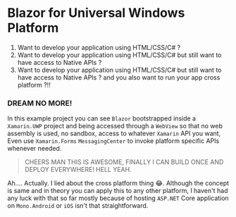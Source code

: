 # Blazor for Universal Windows Platform

1. Want to develop your application using HTML/CSS/C# ?
2. Want to develop your application using HTML/CSS/C# but still want to have access to Native APIs ?
3. Want to develop your application using HTML/CSS/C# but still want to have access to Native APIs ? and you also want to run your app cross platform ?!!

### DREAM NO MORE!

In this example project you can see `Blazor` bootstrapped inside a `Xamarin.UWP` project and being accessed through a `WebView` so that no web assembly is used, no sandbox, access to whatever `Xamarin` API you want, Even use `Xamarin.Forms` `MessagingCenter` to invoke platform specific APIs whenever needed.

> CHEERS MAN THIS IS AWESOME, FINALLY I CAN BUILD ONCE AND DEPLOY EVERYWHERE! HELL YEAH.

Ah.... Actually. I lied about the cross platform thing 😂. Although the concept is same and in theory you can apply this to any other platform, I haven't had any luck with that so far mostly because of hosting `ASP.NET` Core application on `Mono.Android` or `iOS` isn't that straightforward.
